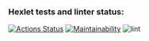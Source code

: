 ### Hexlet tests and linter status:
[![Actions Status](https://github.com/korolvitalii/frontend-project-lvl1/workflows/hexlet-check/badge.svg)](https://github.com/korolvitalii/frontend-project-lvl1/actions)
[![Maintainability](https://api.codeclimate.com/v1/badges/5b3d830a65b41ca8046c/maintainability)](https://codeclimate.com/github/korolvitalii/frontend-project-lvl1/maintainability)
![lint](https://github.com/korolvitalii/frontend-project-lvl1/workflows/lint/badge.svg)